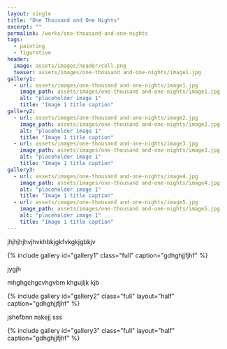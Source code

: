 ```yaml
---
layout: single
title: "One Thousand and One Nights"
excerpt: ""
permalink: /works/one-thousand-and-one-nights
tags:
  - painting
  - figurative
header:
  image: assets/images/header/cell.png
  teaser: assets/images/one-thousand and-one-nights/image1.jpg
gallery1:
  - url: assets/images/one-thousand and-one-nights/image1.jpg
    image_path: assets/images/one-thousand and-one-nights/image1.jpg
    alt: "placeholder image 1"
    title: "Image 1 title caption"
gallery2:
  - url: assets/images/one-thousand and-one-nights/image2.jpg
    image_path: assets/images/one-thousand and-one-nights/image2.jpg
    alt: "placeholder image 1"
    title: "Image 1 title caption"
  - url: assets/images/one-thousand and-one-nights/image3.jpg
    image_path: assets/images/one-thousand and-one-nights/image3.jpg
    alt: "placeholder image 1"
    title: "Image 1 title caption"
gallery3:
  - url: assets/images/one-thousand and-one-nights/image4.jpg
    image_path: assets/images/one-thousand and-one-nights/image4.jpg
    alt: "placeholder image 1"
    title: "Image 1 title caption"
  - url: assets/images/one-thousand and-one-nights/image5.jpg
    image_path: assets/images/one-thousand and-one-nights/image5.jpg
    alt: "placeholder image 1"
    title: "Image 1 title caption"
---
```


jhjhjhjhvjhvkhbkjgkfvkgkjgbkjv

{% include gallery id="gallery1" class="full" caption="gdhghjjfjhf" %}


jygjh

mhghgchgcvhgvbm
khgujljk
kjb

{% include gallery id="gallery2" class="full" layout="half" caption="gdhghjjfjhf" %}

jshefbnn nskejj sss

{% include gallery id="gallery3" class="full" layout="half" caption="gdhghjjfjhf" %}